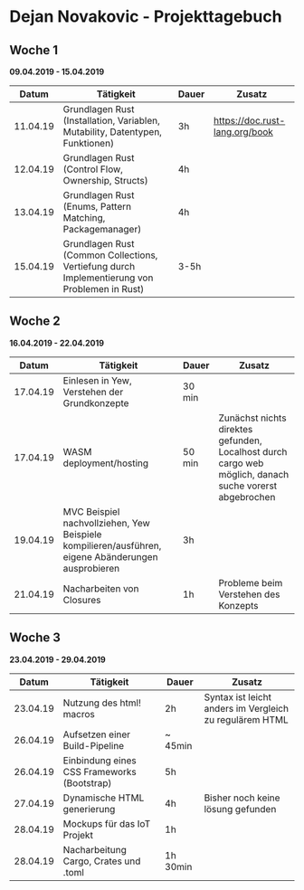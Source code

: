 # Dejan Novakovic - Projekttagebuch

## Woche 1
__09.04.2019 - 15.04.2019__

| Datum | Tätigkeit | Dauer | Zusatz |
| ----- | --------- | ----- | ------ |
| 11.04.19 | Grundlagen Rust (Installation, Variablen, Mutability, Datentypen, Funktionen) | 3h | https://doc.rust-lang.org/book |
| 12.04.19 | Grundlagen Rust (Control Flow, Ownership, Structs) | 4h |  |
| 13.04.19 | Grundlagen Rust (Enums, Pattern Matching, Packagemanager) | 4h |  |
| 15.04.19 | Grundlagen Rust (Common Collections, Vertiefung durch Implementierung von Problemen in Rust) | 3-5h |  |

## Woche 2 
__16.04.2019 - 22.04.2019__

| Datum | Tätigkeit | Dauer | Zusatz |
| ----- | --------- | ----- | ------ |
| 17.04.19 | Einlesen in Yew, Verstehen der Grundkonzepte | 30 min |  |
| 17.04.19 | WASM deployment/hosting | 50 min | Zunächst nichts direktes gefunden, Localhost durch cargo web möglich, danach suche vorerst abgebrochen |
| 19.04.19 | MVC Beispiel nachvollziehen, Yew Beispiele kompilieren/ausführen, eigene Abänderungen ausprobieren | 3h |  |
| 21.04.19 | Nacharbeiten von Closures | 1h | Probleme beim Verstehen des Konzepts|

## Woche 3 
__23.04.2019 - 29.04.2019__

| Datum | Tätigkeit | Dauer | Zusatz |
| ----- | --------- | ----- | ------ |
| 23.04.19 | Nutzung des html! macros | 2h | Syntax ist leicht anders im Vergleich zu regulärem HTML |
| 26.04.19 | Aufsetzen einer Build-Pipeline | ~ 45min | |
| 26.04.19 | Einbindung eines CSS Frameworks (Bootstrap) | 5h |  |
| 27.04.19 | Dynamische HTML generierung | 4h | Bisher noch keine lösung gefunden |
| 28.04.19 | Mockups für das IoT Projekt | 1h |  |
| 28.04.19 | Nacharbeitung Cargo, Crates und .toml | 1h 30min |  |